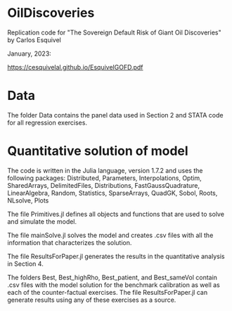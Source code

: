 # OilDiscoveries

Replication code for "The Sovereign Default Risk of Giant Oil Discoveries" by Carlos Esquivel

January, 2023:

https://cesquivelal.github.io/EsquivelGOFD.pdf

# Data

The folder Data contains the panel data used in Section 2 and STATA code for all regression exercises.

# Quantitative solution of model

The code is written in the Julia language, version 1.7.2 and uses the following packages:
      Distributed, Parameters, Interpolations, Optim, SharedArrays, DelimitedFiles,
      Distributions, FastGaussQuadrature, LinearAlgebra, Random, Statistics,
      SparseArrays, QuadGK, Sobol, Roots, NLsolve, Plots

The file Primitives.jl defines all objects and functions that are used to solve and simulate the model.

The file mainSolve.jl solves the model and creates .csv files with all the information that characterizes the solution.

The file ResultsForPaper.jl generates the results in the quantitative analysis in Section 4.

The folders Best, Best_highRho, Best_patient, and Best_sameVol contain .csv files with the model solution for the benchmark calibration as well as each of the counter-factual exercises. The file ResultsForPaper.jl can generate results using any of these exercises as a source.
